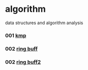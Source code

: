 # algorithm
data structures and algorithm analysis

### 001 [kmp](001)
### 002 [ring buff](002)
### 002 [ring buff2](003)
